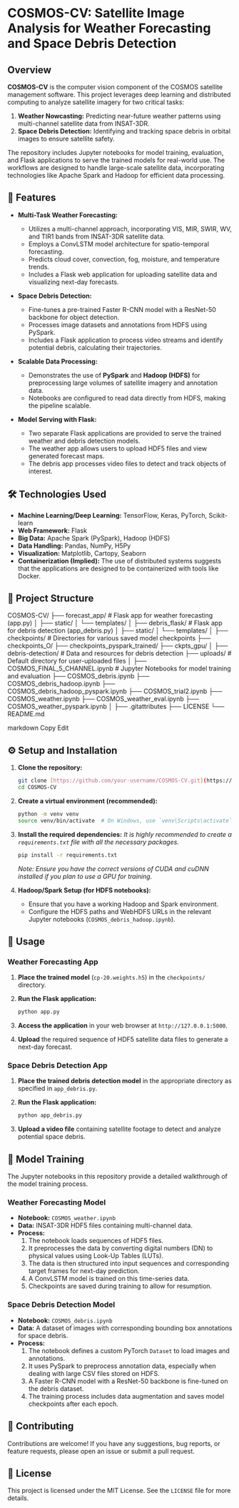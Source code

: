 # COSMOS-CV: Satellite Image Analysis for Weather Forecasting and Space Debris Detection

## Overview

**COSMOS-CV** is the computer vision component of the COSMOS satellite management software. This project leverages deep learning and distributed computing to analyze satellite imagery for two critical tasks:

1.  **Weather Nowcasting:** Predicting near-future weather patterns using multi-channel satellite data from INSAT-3DR.
2.  **Space Debris Detection:** Identifying and tracking space debris in orbital images to ensure satellite safety.

The repository includes Jupyter notebooks for model training, evaluation, and Flask applications to serve the trained models for real-world use. The workflows are designed to handle large-scale satellite data, incorporating technologies like Apache Spark and Hadoop for efficient data processing.

## 🚀 Features

* **Multi-Task Weather Forecasting:**
    * Utilizes a multi-channel approach, incorporating VIS, MIR, SWIR, WV, and TIR1 bands from INSAT-3DR satellite data.
    * Employs a ConvLSTM model architecture for spatio-temporal forecasting.
    * Predicts cloud cover, convection, fog, moisture, and temperature trends.
    * Includes a Flask web application for uploading satellite data and visualizing next-day forecasts.

* **Space Debris Detection:**
    * Fine-tunes a pre-trained Faster R-CNN model with a ResNet-50 backbone for object detection.
    * Processes image datasets and annotations from HDFS using PySpark.
    * Includes a Flask application to process video streams and identify potential debris, calculating their trajectories.

* **Scalable Data Processing:**
    * Demonstrates the use of **PySpark** and **Hadoop (HDFS)** for preprocessing large volumes of satellite imagery and annotation data.
    * Notebooks are configured to read data directly from HDFS, making the pipeline scalable.

* **Model Serving with Flask:**
    * Two separate Flask applications are provided to serve the trained weather and debris detection models.
    * The weather app allows users to upload HDF5 files and view generated forecast maps.
    * The debris app processes video files to detect and track objects of interest.

## 🛠️ Technologies Used

* **Machine Learning/Deep Learning:** TensorFlow, Keras, PyTorch, Scikit-learn
* **Web Framework:** Flask
* **Big Data:** Apache Spark (PySpark), Hadoop (HDFS)
* **Data Handling:** Pandas, NumPy, H5Py
* **Visualization:** Matplotlib, Cartopy, Seaborn
* **Containerization (Implied):** The use of distributed systems suggests that the applications are designed to be containerized with tools like Docker.

## 📂 Project Structure

COSMOS-CV/
├── forecast_app/ # Flask app for weather forecasting (app.py)
│ ├── static/
│ └── templates/
│
├── debris_flask/ # Flask app for debris detection (app_debris.py)
│ ├── static/
│ └── templates/
│
├── checkpoints/ # Directories for various saved model checkpoints
├── checkpoints_O/
├── checkpoints_pyspark_trained/
├── ckpts_gpu/
│
├── debris-detection/ # Data and resources for debris detection
├── uploads/ # Default directory for user-uploaded files
│
├── COSMOS_FINAL_5_CHANNEL.ipynb # Jupyter Notebooks for model training and evaluation
├── COSMOS_debris.ipynb
├── COSMOS_debris_hadoop.ipynb
├── COSMOS_debris_hadoop_pyspark.ipynb
├── COSMOS_trial2.ipynb
├── COSMOS_weather.ipynb
├── COSMOS_weather_eval.ipynb
├── COSMOS_weather_pyspark.ipynb
│
├── .gitattributes
├── LICENSE
└── README.md

markdown
Copy
Edit


## ⚙️ Setup and Installation

1.  **Clone the repository:**
    ```bash
    git clone [https://github.com/your-username/COSMOS-CV.git](https://github.com/your-username/COSMOS-CV.git)
    cd COSMOS-CV
    ```

2.  **Create a virtual environment (recommended):**
    ```bash
    python -m venv venv
    source venv/bin/activate  # On Windows, use `venv\Scripts\activate`
    ```

3.  **Install the required dependencies:**
    *It is highly recommended to create a `requirements.txt` file with all the necessary packages.*
    ```bash
    pip install -r requirements.txt
    ```
    *Note: Ensure you have the correct versions of CUDA and cuDNN installed if you plan to use a GPU for training.*

4.  **Hadoop/Spark Setup (for HDFS notebooks):**
    * Ensure that you have a working Hadoop and Spark environment.
    * Configure the HDFS paths and WebHDFS URLs in the relevant Jupyter notebooks (`COSMOS_debris_hadoop.ipynb`).

## 🚀 Usage

### Weather Forecasting App

1.  **Place the trained model** (`cp-20.weights.h5`) in the `checkpoints/` directory.

2.  **Run the Flask application:**
    ```bash
    python app.py
    ```

3.  **Access the application** in your web browser at `http://127.0.0.1:5000`.

4.  **Upload** the required sequence of HDF5 satellite data files to generate a next-day forecast.

### Space Debris Detection App

1.  **Place the trained debris detection model** in the appropriate directory as specified in `app_debris.py`.

2.  **Run the Flask application:**
    ```bash
    python app_debris.py
    ```

3.  **Upload a video file** containing satellite footage to detect and analyze potential space debris.

## 🧠 Model Training

The Jupyter notebooks in this repository provide a detailed walkthrough of the model training process.

### Weather Forecasting Model

* **Notebook:** `COSMOS_weather.ipynb`
* **Data:** INSAT-3DR HDF5 files containing multi-channel data.
* **Process:**
    1.  The notebook loads sequences of HDF5 files.
    2.  It preprocesses the data by converting digital numbers (DN) to physical values using Look-Up Tables (LUTs).
    3.  The data is then structured into input sequences and corresponding target frames for next-day prediction.
    4.  A ConvLSTM model is trained on this time-series data.
    5.  Checkpoints are saved during training to allow for resumption.

### Space Debris Detection Model

* **Notebook:** `COSMOS_debris.ipynb`
* **Data:** A dataset of images with corresponding bounding box annotations for space debris.
* **Process:**
    1.  The notebook defines a custom PyTorch `Dataset` to load images and annotations.
    2.  It uses PySpark to preprocess annotation data, especially when dealing with large CSV files stored on HDFS.
    3.  A Faster R-CNN model with a ResNet-50 backbone is fine-tuned on the debris dataset.
    4.  The training process includes data augmentation and saves model checkpoints after each epoch.

## 🤝 Contributing

Contributions are welcome! If you have any suggestions, bug reports, or feature requests, please open an issue or submit a pull request.

## 📜 License

This project is licensed under the MIT License. See the `LICENSE` file for more details.
